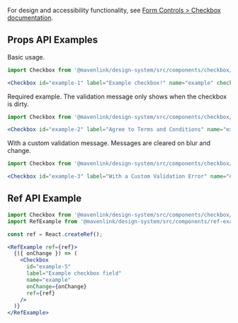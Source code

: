 For design and accessibility functionality, see [Form Controls > Checkbox documentation](dead-link-talk-to-juanca).

## Props API Examples

Basic usage.
```jsx
import Checkbox from '@mavenlink/design-system/src/components/checkbox/checkbox.jsx';

<Checkbox id="example-1" label="Example checkbox!" name="example" checked={true} />
```

Required example. The validation message only shows when the checkbox is dirty.
```jsx
import Checkbox from '@mavenlink/design-system/src/components/checkbox/checkbox.jsx';

<Checkbox id="example-2" label="Agree to Terms and Conditions" name="example" required />
```

With a custom validation message. Messages are cleared on blur and change.
```jsx
import Checkbox from '@mavenlink/design-system/src/components/checkbox/checkbox.jsx';

<Checkbox id="example-3" label="With a Custom Validation Error" name="example" validationMessage="There is something wrong." />
```

## Ref API Example

```jsx
import Checkbox from '@mavenlink/design-system/src/components/checkbox/checkbox.jsx';
import RefExample from '@mavenlink/design-system/src/components/ref-example/ref-example.jsx';

const ref = React.createRef();

<RefExample ref={ref}>
  {({ onChange }) => (
    <Checkbox
      id="example-5"
      label="Example checkbox field"
      name="example"
      onChange={onChange}
      ref={ref}
    />
  )}
</RefExample>
```
